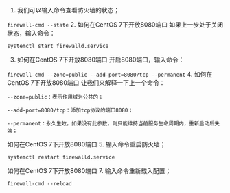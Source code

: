 1. 我们可以输入命令查看防火墙的状态；

`firewall-cmd --state`
2. 如何在CentOS 7下开放8080端口
如果上一步处于关闭状态，输入命令：

`systemctl start firewalld.service`

3. 如何在CentOS 7下开放8080端口
开启8080端口，输入命令：

`firewall-cmd --zone=public --add-port=8080/tcp --permanent`
4. 如何在CentOS 7下开放8080端口
让我们来解释一下上一个命令：
```
--zone=public：表示作用域为公共的；

--add-port=8080/tcp：添加tcp协议的端口8080；

--permanent：永久生效，如果没有此参数，则只能维持当前服务生命周期内，重新启动后失效；
```
如何在CentOS 7下开放8080端口
5. 输入命令重启防火墙；

`systemctl restart firewalld.service`

如何在CentOS 7下开放8080端口
7. 输入命令重新载入配置；

`firewall-cmd --reload`
